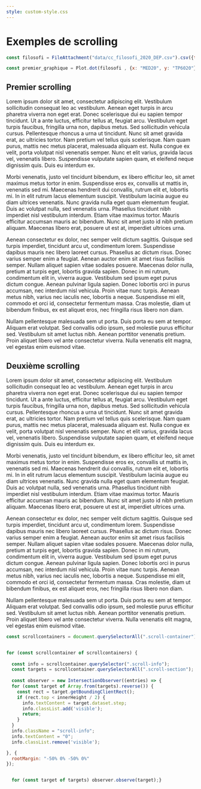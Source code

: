 ```yaml
---
style: custom-style.css
---
```




# Exemples de scrolling
```js 
const filosofi = FileAttachment("data/cc_filosofi_2020_DEP.csv").csv({typed: true});
```


```js 
const premier_graphique = Plot.dot(filosofi , {x: "MED20", y: "TP6020"}).plot()
```

## Premier scrolling

<section class="scroll-container">
  <div class="scroll-info"></div>
  <div class="scroll-section" data-step="1">
  
  Lorem ipsum dolor sit amet, consectetur adipiscing elit. Vestibulum sollicitudin consequat leo ac vestibulum. Aenean eget turpis in arcu pharetra viverra non eget erat. Donec scelerisque dui eu sapien tempor tincidunt. Ut a ante luctus, efficitur tellus at, feugiat arcu. Vestibulum eget turpis faucibus, fringilla urna non, dapibus metus. Sed sollicitudin vehicula cursus. Pellentesque rhoncus a urna ut tincidunt. Nunc sit amet gravida erat, ac ultricies tortor. Nam pretium vel tellus quis scelerisque. Nam quam purus, mattis nec metus placerat, malesuada aliquam est. Nulla congue ex velit, porta volutpat nisl venenatis semper. Nunc et elit varius, gravida lacus vel, venenatis libero. Suspendisse vulputate sapien quam, et eleifend neque dignissim quis. Duis eu interdum ex.
  </div>
  
  <div class="scroll-section" data-step="2">
  
  Morbi venenatis, justo vel tincidunt bibendum, ex libero efficitur leo, sit amet maximus metus tortor in enim. Suspendisse eros ex, convallis ut mattis in, venenatis sed mi. Maecenas hendrerit dui convallis, rutrum elit et, lobortis mi. In in elit rutrum lacus elementum suscipit. Vestibulum lacinia augue eu diam ultrices venenatis. Nunc gravida nulla eget quam elementum feugiat. Duis ac volutpat nulla, sed venenatis urna. Phasellus tincidunt nibh imperdiet nisl vestibulum interdum. Etiam vitae maximus tortor. Mauris efficitur accumsan mauris ac bibendum. Nunc sit amet justo id nibh pretium aliquam. Maecenas libero erat, posuere ut est at, imperdiet ultrices urna.
  
  </div>
  
  <div class="scroll-section" data-step="3">
  
  Aenean consectetur ex dolor, nec semper velit dictum sagittis. Quisque sed turpis imperdiet, tincidunt arcu ut, condimentum lorem. Suspendisse dapibus mauris nec libero laoreet cursus. Phasellus ac dictum risus. Donec varius semper enim a feugiat. Aenean auctor enim sit amet risus facilisis semper. Nullam aliquet sapien vitae sodales posuere. Maecenas dolor nulla, pretium at turpis eget, lobortis gravida sapien. Donec in mi rutrum, condimentum elit in, viverra augue. Vestibulum sed ipsum eget purus dictum congue. Aenean pulvinar ligula sapien. Donec lobortis orci in purus accumsan, nec interdum nisl vehicula. Proin vitae nunc turpis. Aenean metus nibh, varius nec iaculis nec, lobortis a neque. Suspendisse mi elit, commodo et orci id, consectetur fermentum massa. Cras molestie, diam ut bibendum finibus, ex est aliquet eros, nec fringilla risus libero non diam.
  
  </div>
  
  <div class="scroll-section" data-step="4">
  
  Nullam pellentesque malesuada sem ut porta. Duis porta eu sem at tempor. Aliquam erat volutpat. Sed convallis odio ipsum, sed molestie purus efficitur sed. Vestibulum sit amet luctus nibh. Aenean porttitor venenatis pretium. Proin aliquet libero vel ante consectetur viverra. Nulla venenatis elit magna, vel egestas enim euismod vitae.
  
  </div>
</section>

## Deuxième scrolling 

<section class="scroll-container">
  <div class="scroll-info"></div>
  <div class="scroll-section" data-step="1">
  
  Lorem ipsum dolor sit amet, consectetur adipiscing elit. Vestibulum sollicitudin consequat leo ac vestibulum. Aenean eget turpis in arcu pharetra viverra non eget erat. Donec scelerisque dui eu sapien tempor tincidunt. Ut a ante luctus, efficitur tellus at, feugiat arcu. Vestibulum eget turpis faucibus, fringilla urna non, dapibus metus. Sed sollicitudin vehicula cursus. Pellentesque rhoncus a urna ut tincidunt. Nunc sit amet gravida erat, ac ultricies tortor. Nam pretium vel tellus quis scelerisque. Nam quam purus, mattis nec metus placerat, malesuada aliquam est. Nulla congue ex velit, porta volutpat nisl venenatis semper. Nunc et elit varius, gravida lacus vel, venenatis libero. Suspendisse vulputate sapien quam, et eleifend neque dignissim quis. Duis eu interdum ex.
  </div>
  
  <div class="scroll-section" data-step="2">
  
  Morbi venenatis, justo vel tincidunt bibendum, ex libero efficitur leo, sit amet maximus metus tortor in enim. Suspendisse eros ex, convallis ut mattis in, venenatis sed mi. Maecenas hendrerit dui convallis, rutrum elit et, lobortis mi. In in elit rutrum lacus elementum suscipit. Vestibulum lacinia augue eu diam ultrices venenatis. Nunc gravida nulla eget quam elementum feugiat. Duis ac volutpat nulla, sed venenatis urna. Phasellus tincidunt nibh imperdiet nisl vestibulum interdum. Etiam vitae maximus tortor. Mauris efficitur accumsan mauris ac bibendum. Nunc sit amet justo id nibh pretium aliquam. Maecenas libero erat, posuere ut est at, imperdiet ultrices urna.
  
  </div>
  
  <div class="scroll-section" data-step="3">
  
  Aenean consectetur ex dolor, nec semper velit dictum sagittis. Quisque sed turpis imperdiet, tincidunt arcu ut, condimentum lorem. Suspendisse dapibus mauris nec libero laoreet cursus. Phasellus ac dictum risus. Donec varius semper enim a feugiat. Aenean auctor enim sit amet risus facilisis semper. Nullam aliquet sapien vitae sodales posuere. Maecenas dolor nulla, pretium at turpis eget, lobortis gravida sapien. Donec in mi rutrum, condimentum elit in, viverra augue. Vestibulum sed ipsum eget purus dictum congue. Aenean pulvinar ligula sapien. Donec lobortis orci in purus accumsan, nec interdum nisl vehicula. Proin vitae nunc turpis. Aenean metus nibh, varius nec iaculis nec, lobortis a neque. Suspendisse mi elit, commodo et orci id, consectetur fermentum massa. Cras molestie, diam ut bibendum finibus, ex est aliquet eros, nec fringilla risus libero non diam.
  
  </div>
  
  <div class="scroll-section" data-step="4">
  
  Nullam pellentesque malesuada sem ut porta. Duis porta eu sem at tempor. Aliquam erat volutpat. Sed convallis odio ipsum, sed molestie purus efficitur sed. Vestibulum sit amet luctus nibh. Aenean porttitor venenatis pretium. Proin aliquet libero vel ante consectetur viverra. Nulla venenatis elit magna, vel egestas enim euismod vitae.
  
  </div>
</section>

```js 
const scrollcontainers = document.querySelectorAll(".scroll-container");


for (const scrollcontainer of scrollcontainers) {
  
  const info = scrollcontainer.querySelector(".scroll-info");
  const targets = scrollcontainer.querySelectorAll(".scroll-section");
  
  const observer = new IntersectionObserver((entries) => {
  for (const target of Array.from(targets).reverse()) {
    const rect = target.getBoundingClientRect();
    if (rect.top < innerHeight / 2) {
      info.textContent = target.dataset.step;
      info.classList.add('visible');
      return;
    }
  }
  info.className = "scroll-info";
  info.textContent = "0";
  info.classList.remove('visible');

}, {
  rootMargin: "-50% 0% -50% 0%"
});


  for (const target of targets) observer.observe(target);}







```




